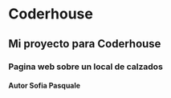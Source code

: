 ﻿# Coderhouse
## Mi proyecto para Coderhouse
### Pagina web sobre un local de calzados
#### Autor Sofia Pasquale
